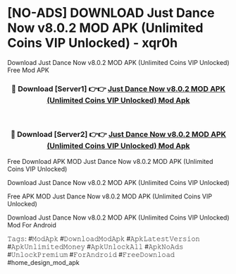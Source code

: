 # [NO-ADS] DOWNLOAD Just Dance Now v8.0.2 MOD APK (Unlimited Coins VIP Unlocked) - xqr0h
Download Just Dance Now v8.0.2 MOD APK (Unlimited Coins VIP Unlocked) Free Mod APK

<div align="center">
<h3>🔴 Download [Server1] 👉👉 <a href="https://apk-comot.site?title=Just_Dance_Now_v8.0.2_MOD_APK_(Unlimited_Coins_VIP_Unlocked)">Just Dance Now v8.0.2 MOD APK (Unlimited Coins VIP Unlocked) Mod Apk</a></h3><br>

<h3>🔴 Download [Server2] 👉👉 <a href="https://apk-comot.site?title=Just_Dance_Now_v8.0.2_MOD_APK_(Unlimited_Coins_VIP_Unlocked)">Just Dance Now v8.0.2 MOD APK (Unlimited Coins VIP Unlocked) Mod Apk</a></h3>
</div>


Free Download APK MOD Just Dance Now v8.0.2 MOD APK (Unlimited Coins VIP Unlocked)

Download Just Dance Now v8.0.2 MOD APK (Unlimited Coins VIP Unlocked) 

Free APK MOD Just Dance Now v8.0.2 MOD APK (Unlimited Coins VIP Unlocked) 

Download Just Dance Now v8.0.2 MOD APK (Unlimited Coins VIP Unlocked) Mod For Android

𝚃𝚊𝚐𝚜: #𝙼𝚘𝚍𝙰𝚙𝚔 #𝙳𝚘𝚠𝚗𝚕𝚘𝚊𝚍𝙼𝚘𝚍𝙰𝚙𝚔 #𝙰𝚙𝚔𝙻𝚊𝚝𝚎𝚜𝚝𝚅𝚎𝚛𝚜𝚒𝚘𝚗 #𝙰𝚙𝚔𝚄𝚗𝚕𝚒𝚖𝚒𝚝𝚎𝚍𝙼𝚘𝚗𝚎𝚢 #𝙰𝚙𝚔𝚄𝚗𝚕𝚘𝚌𝚔𝙰𝚕𝚕 #𝙰𝚙𝚔𝙽𝚘𝙰𝚍𝚜 #𝚄𝚗𝚕𝚘𝚌𝚔𝙿𝚛𝚎𝚖𝚒𝚞𝚖 #𝙵𝚘𝚛𝙰𝚗𝚍𝚛𝚘𝚒𝚍 #𝙵𝚛𝚎𝚎𝙳𝚘𝚠𝚗𝚕𝚘𝚊𝚍 #home_design_mod_apk